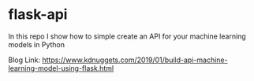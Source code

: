 # flask-api
In this repo I show how to simple create an API for your machine learning models in Python

Blog Link: https://www.kdnuggets.com/2019/01/build-api-machine-learning-model-using-flask.html

